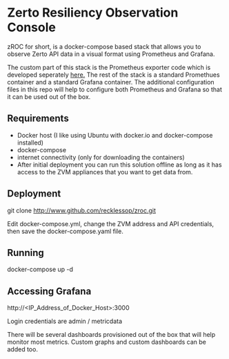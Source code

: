 # Zerto Resiliency Observation Console
zROC for short, is a docker-compose based stack that allows you to observe Zerto API data in a visual format using Prometheus and Grafana.

The custom part of this stack is the Prometheus exporter code which is developed seperately [here.](https://github.com/recklessop/Zerto_Exporter)
The rest of the stack is a standard Promethues container and a standard Grafana container. The additional configuration files in this repo will help to configure both Prometheus and Grafana so that it can be used out of the box.

## Requirements
- Docker host (I like using Ubuntu with docker.io and docker-compose installed)
- docker-compose
- internet connectivity (only for downloading the containers)
- After initial deployment you can run this solution offline as long as it has access to the ZVM appliances that you want to get data from.

## Deployment

git clone http://www.github.com/recklessop/zroc.git


Edit docker-compose.yml, change the ZVM address and API credentials, then save the docker-compose.yaml file.

## Running 

docker-compose up -d


## Accessing Grafana

http://<IP_Address_of_Docker_Host>:3000

Login credentials are admin / metricdata

There will be several dashboards provisioned out of the box that will help monitor most metrics. Custom graphs and custom dashboards can be added too.
